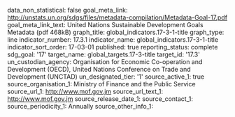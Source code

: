 data_non_statistical: false
goal_meta_link: http://unstats.un.org/sdgs/files/metadata-compilation/Metadata-Goal-17.pdf
goal_meta_link_text: United Nations Sustainable Development Goals Metadata (pdf 468kB)
graph_title: global_indicators.17-3-1-title
graph_type: line
indicator_number: 17.3.1
indicator_name: global_indicators.17-3-1-title
indicator_sort_order: 17-03-01
published: true
reporting_status: complete
sdg_goal: '17'
target_name: global_targets.17-3-title
target_id: '17.3'
un_custodian_agency: Organisation for Economic Co-operation and Development (OECD),
  United Nations Conference on Trade and Development (UNCTAD)
un_designated_tier: '1'
source_active_1: true
source_organisation_1: Ministry of Finance and the Public Service
source_url_1: http://www.mof.gov.jm 
source_url_text_1: http://www.mof.gov.jm 
source_release_date_1: 
source_contact_1: 
source_periodicity_1: Annually
source_other_info_1: 